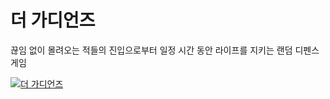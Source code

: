 # 더 가디언즈
<p>
 끊임 없이 몰려오는 적들의 진입으로부터 일정 시간 동안 라이프를 지키는 랜덤 디펜스 게임
</p>

[![더 가디언즈](https://img.youtube.com/vi/L__5hRwwLCw/0.jpg)](https://www.youtube.com/watch?v=L__5hRwwLCw)
